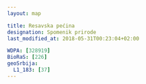 ```yaml
---
layout: map

title: Resavska pećina
designation: Spomenik prirode
last_modified_at: 2018-05-31T00:23:04+02:00

WDPA: [328919]
BioRaS: [226]
geoSrbija:
  L1_183: [37]
---
```

